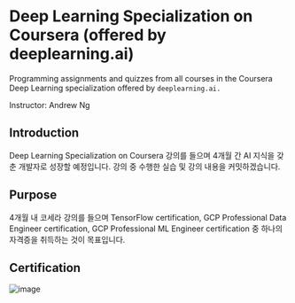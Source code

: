 # Deep Learning Specialization on Coursera (offered by deeplearning.ai)

Programming assignments and quizzes from all courses in the Coursera Deep Learning specialization offered by `deeplearning.ai.`

Instructor: Andrew Ng

## Introduction
Deep Learning Specialization on Coursera 강의를 들으며 4개월 간 AI 지식을 갖춘 개발자로 성장할 예정입니다. 강의 중 수행한 실습 및 강의 내용을 커밋하겠습니다.

## Purpose
4개월 내 코세라 강의를 들으며 TensorFlow certification, GCP Professional Data Engineer certification, GCP Professional ML Engineer certification 중 하나의 자격증을 취득하는 것이 목표입니다.

## Certification
![image](https://github.com/ellieso/coursera-deep-learning-specialization/assets/83899219/cc9736a4-3a2d-42af-858a-dfea0928cebe)

